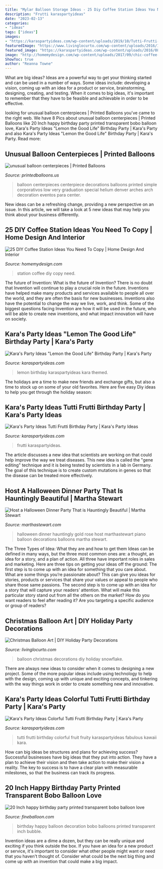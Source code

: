 ```yaml
---
title: "Mylar Balloon Storage Ideas - 25 Diy Coffee Station Ideas You Need To Copy"
description: "Frutti karaspartyideas"
date: "2023-02-13"
categories:
- "ideas"
tags: ["ideas"]
images:
- "https://karaspartyideas.com/wp-content/uploads/2019/10/Tutti-Frutti-Birthday-Party-via-Karas-Party-Ideas-KarasPartyIdeas.com8_.jpg"
featuredImage: "https://www.livinglocurto.com/wp-content/uploads/2016/10/Balloon-Snowflakes.jpg"
featured_image: "https://karaspartyideas.com/wp-content/uploads/2016/08/Lemon-the-Good-Life-Birthday-Party-via-Karas-Party-Ideas-KarasPartyIdeas.com12.jpg"
image: "http://homemydesign.com/wp-content/uploads/2017/09/chic-coffee-station-with-rattan-storage.jpg"
ShowToc: true
author: "Reanna Towne"
---
```



What are big ideas?
Ideas are a powerful way to get your thinking started and can be used in a number of ways. Some ideas include: developing a vision, coming up with an idea for a product or service, brainstorming, designing, creating, and testing. When it comes to big ideas, it's important to remember that they have to be feasible and achievable in order to be effective.

	

		
looking for unusual balloon centerpieces | Printed Balloons you've came to the right web. We have 8 Pics about unusual balloon centerpieces | Printed Balloons like 20 Inch happy birthday party printed transparent bobo balloon love, Kara&#039;s Party Ideas &quot;Lemon the Good Life&quot; Birthday Party | Kara&#039;s Party and also Kara&#039;s Party Ideas &quot;Lemon the Good Life&quot; Birthday Party | Kara&#039;s Party. Read more:
		
    
## Unusual Balloon Centerpieces | Printed Balloons

<img loading=lazy src="http://www.printedballoons.us/wp-content/uploads/2011/07/Very-special-printed-balloon-centerpieces-denver.jpg" onerror="this.onerror=null;this.src='https://tse2.mm.bing.net/th?id=OIP.l_ACz8GuMRpe1v6_wjXcMgHaJ4&amp;pid=15.1';" alt="unusual balloon centerpieces | Printed Balloons">

_Source: printedballoons.us_

>balloon centerpieces centerpiece decorations balloons printed simple corporativos low very graduation special helium denver arches arch decoration eventos para center. 

	

New ideas can be a refreshing change, providing a new perspective on an issue. In this article, we will take a look at 5 new ideas that may help you think about your business differently.

    
## 25 DIY Coffee Station Ideas You Need To Copy | Home Design And Interior

<img loading=lazy src="http://homemydesign.com/wp-content/uploads/2017/09/chic-coffee-station-with-rattan-storage.jpg" onerror="this.onerror=null;this.src='https://tse4.mm.bing.net/th?id=OIP.7PThFAURVeeZg878K5DwcgHaLH&amp;pid=15.1';" alt="25 DIY Coffee Station Ideas You Need To Copy | Home Design And Interior">

_Source: homemydesign.com_

>station coffee diy copy need. 

	

The future of Invention: What is the future of Invention?
There is no doubt that Invention will continue to play a crucial role in the future. Inventions have helped make many products and services available to people all over the world, and they are often the basis for new businesses. Inventions also have the potential to change the way we live, work, and think. Some of the biggest questions facing Invention are how it will be used in the future, who will be able to create new inventions, and what impact innovation will have on society.

    
## Kara&#039;s Party Ideas &quot;Lemon The Good Life&quot; Birthday Party | Kara&#039;s Party

<img loading=lazy src="https://karaspartyideas.com/wp-content/uploads/2016/08/Lemon-the-Good-Life-Birthday-Party-via-Karas-Party-Ideas-KarasPartyIdeas.com12.jpg" onerror="this.onerror=null;this.src='https://tse1.mm.bing.net/th?id=OIP.gHjXOARUstMmf8-z2xFz8AHaLH&amp;pid=15.1';" alt="Kara&#039;s Party Ideas &quot;Lemon the Good Life&quot; Birthday Party | Kara&#039;s Party">

_Source: karaspartyideas.com_

>lemon birthday karaspartyideas kara themed. 

	

The holidays are a time to make new friends and exchange gifts, but also a time to stock up on some of your old favorites. Here are five easy Diy ideas to help you get through the holiday season: 

    
## Kara&#039;s Party Ideas Tutti Frutti Birthday Party | Kara&#039;s Party Ideas

<img loading=lazy src="https://karaspartyideas.com/wp-content/uploads/2019/10/Tutti-Frutti-Birthday-Party-via-Karas-Party-Ideas-KarasPartyIdeas.com8_.jpg" onerror="this.onerror=null;this.src='https://tse1.mm.bing.net/th?id=OIP.A4SiSr61uLiolHECbrvOQQHaJ3&amp;pid=15.1';" alt="Kara&#039;s Party Ideas Tutti Frutti Birthday Party | Kara&#039;s Party Ideas">

_Source: karaspartyideas.com_

>frutti karaspartyideas. 

	

The article discusses a new idea that scientists are working on that could help improve the way we treat diseases. This new idea is called the "gene editing" technique and it is being tested by scientists in a lab in Germany. The goal of this technique is to create custom mutations in genes so that the disease can be treated more effectively.

    
## Host A Halloween Dinner Party That Is Hauntingly Beautiful | Martha Stewart

<img loading=lazy src="https://assets.marthastewart.com/styles/wmax-750/d39/halloween-rose-gold-dinner-party-2-1017/halloween-rose-gold-dinner-party-2-1017_sq.jpg?itok=kVtENiYh" onerror="this.onerror=null;this.src='https://tse4.mm.bing.net/th?id=OIP.z4AfT-_934zjFbdWCtIgSAHaHZ&amp;pid=15.1';" alt="Host a Halloween Dinner Party That is Hauntingly Beautiful | Martha Stewart">

_Source: marthastewart.com_

>halloween dinner hauntingly gold rose host marthastewart piano balloon decorations balloons martha stewart. 

	

The Three Types of Idea: What they are and how to get them
Ideas can be defined in many ways, but the three most common ones are: a thought, an idea for a story, and a plan of action. All three have important roles in sales and marketing. Here are three tips on getting your ideas off the ground: 
The first step is to come up with an idea for something that you care about. What are some things you’re passionate about? This can give you ideas for stories, products or services that share your values or appeal to people who share those same passions. 
The second step is to come up with an idea for a story that will capture your readers’ attention. What will make this particular story stand out from all the others on the market? How do you want readers to feel after reading it? Are you targeting a specific audience or group of readers?

    
## Christmas Balloon Art | DIY Holiday Party Decorations

<img loading=lazy src="https://www.livinglocurto.com/wp-content/uploads/2016/10/Balloon-Snowflakes.jpg" onerror="this.onerror=null;this.src='https://tse3.mm.bing.net/th?id=OIP.Ug25XDA5O8vCRqv4G6r2hAHaLH&amp;pid=15.1';" alt="Christmas Balloon Art | DIY Holiday Party Decorations">

_Source: livinglocurto.com_

>balloon christmas decorations diy holiday snowflake. 

	

There are always new ideas to consider when it comes to designing a new project. Some of the more popular ideas include using technology to help with the design, coming up with unique and exciting concepts, and tinkering with the way things work in order to create something new and innovative.

    
## Kara&#039;s Party Ideas Colorful Tutti Frutti Birthday Party | Kara&#039;s Party

<img loading=lazy src="http://karaspartyideas.com/wp-content/uploads/2017/05/Colorful-Tutti-Frutti-Birthday-Party-via-Karas-Party-Ideas-KarasPartyIdeas.com31.jpeg" onerror="this.onerror=null;this.src='https://tse1.mm.bing.net/th?id=OIP.Yo8Z5ydWc1toLaIEqxgm2QHaLH&amp;pid=15.1';" alt="Kara&#039;s Party Ideas Colorful Tutti Frutti Birthday Party | Kara&#039;s Party">

_Source: karaspartyideas.com_

>tutti frutti birthday colorful fruit fruity karaspartyideas fabulous kawaii kara. 

	

How can big ideas be structures and plans for achieving success?
Successful businesses have big ideas that they put into action. They have a plan to achieve their vision and then take action to make their vision a reality. The key to success is to have a clear plan with measurable milestones, so that the business can track its progress.

    
## 20 Inch Happy Birthday Party Printed Transparent Bobo Balloon Love

<img loading=lazy src="https://fineballoon.com/images/products/202012071004_05.jpg" onerror="this.onerror=null;this.src='https://tse4.mm.bing.net/th?id=OIP.V0MkWxI814e4jlGtxUUoNgHaHa&amp;pid=15.1';" alt="20 Inch happy birthday party printed transparent bobo balloon love">

_Source: fineballoon.com_

>birthday happy balloon decoration bobo balloons printed transparent inch bubble. 

	

Invention ideas are a dime a dozen, but they can be really unique and exciting if you think outside the box. If you have an idea for a new product or service, it's important to consider what other people might want or need that you haven't thought of. Consider what could be the next big thing and come up with an invention that could make a big impact.

